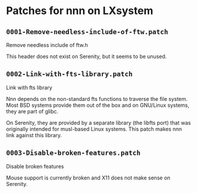 # Patches for nnn on LXsystem

## `0001-Remove-needless-include-of-ftw.patch`

Remove needless include of ftw.h

This header does not exist on Serenity, but it seems to be unused.

## `0002-Link-with-fts-library.patch`

Link with fts library

Nnn depends on the non-standard fts functions to traverse the file
system. Most BSD systems provide them out of the box and on
GNU/Linux systems, they are part of glibc.

On Serenity, they are provided by a separate library (the libfts port)
that was originally intended for musl-based Linux systems.
This patch makes nnn link against this library.

## `0003-Disable-broken-features.patch`

Disable broken features

Mouse support is currently broken and X11 does not make sense on Serenity.

